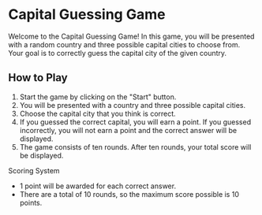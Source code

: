 # Capital Guessing Game
Welcome to the Capital Guessing Game! In this game, you will be presented with a random country and three possible capital cities to choose from. Your goal is to correctly guess the capital city of the given country.

## How to Play
1. Start the game by clicking on the "Start" button.
1. You will be presented with a country and three possible capital cities.
2. Choose the capital city that you think is correct.
3. If you guessed the correct capital, you will earn a point. If you guessed incorrectly, you will not earn a point and the correct answer will be displayed.
4. The game consists of ten rounds. After ten rounds, your total score will be displayed.

Scoring System
* 1 point will be awarded for each correct answer.
* There are a total of 10 rounds, so the maximum score possible is 10 points.
